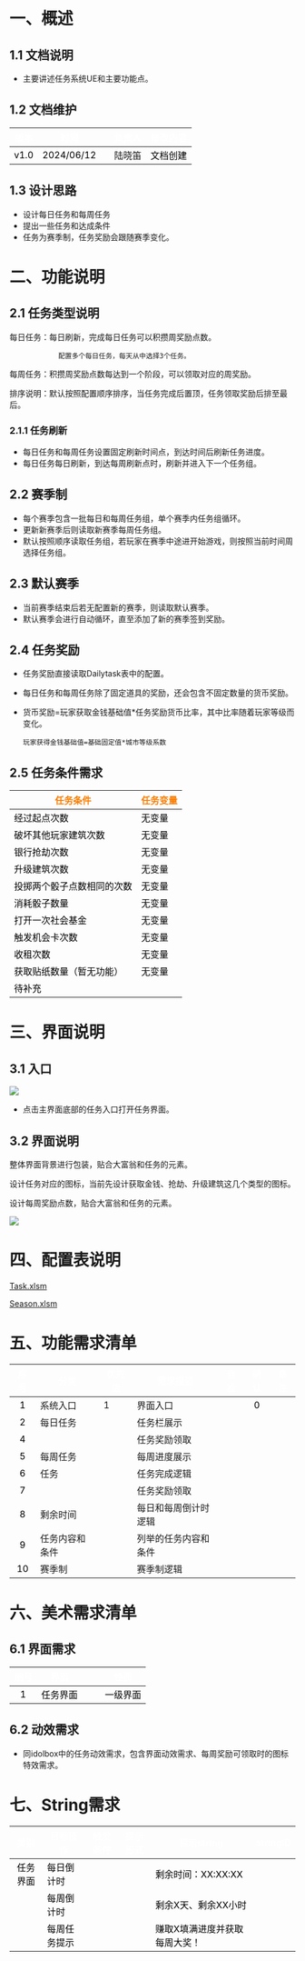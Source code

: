 # 一、概述
## 1.1 文档说明
+ 主要讲述任务系统UE和主要功能点。

## 1.2 文档维护
| <font style="color:white;">版本</font> | <font style="color:white;">时间</font> | | <font style="color:white;">负责人</font> | <font style="color:white;">修改内容</font> |
| :---: | :---: | --- | :---: | :--- |
| <font style="color:black;">v1.0</font> | <font style="color:black;">2024/06/12</font> | | 陆晓笛 | <font style="color:black;">文档创建</font> |


## 1.3 设计思路
+ 设计每日任务和每周任务
+ 提出一些任务和达成条件
+ 任务为赛季制，任务奖励会跟随赛季变化。

# 二、功能说明
## 2.1 任务类型说明
每日任务：每日刷新，完成每日任务可以积攒周奖励点数。

                配置多个每日任务，每天从中选择3个任务。

每周任务：积攒周奖励点数每达到一个阶段，可以领取对应的周奖励。

排序说明：默认按照配置顺序排序，当任务完成后置顶，任务领取奖励后排至最后。

### 2.1.1 任务刷新
+ 每日任务和每周任务设置固定刷新时间点，到达时间后刷新任务进度。
+ 每日任务每日刷新，到达每周刷新点时，刷新并进入下一个任务组。

## 2.2 赛季制
+ 每个赛季包含一批每日和每周任务组，单个赛季内任务组循环。
+ 更新新赛季后则读取新赛季每周任务组。
+ 默认按照顺序读取任务组，若玩家在赛季中途进开始游戏，则按照当前时间周选择任务组。

## 2.3 默认赛季
+ 当前赛季结束后若无配置新的赛季，则读取默认赛季。
+ 默认赛季会进行自动循环，直至添加了新的赛季签到奖励。

## 2.4 任务奖励
+ 任务奖励直接读取Dailytask表中的配置。
+ 每日任务和每周任务除了固定道具的奖励，还会包含不固定数量的货币奖励。
+ 货币奖励=玩家获取金钱基础值*任务奖励货币比率，其中比率随着玩家等级而变化。

      玩家获得金钱基础值=基础固定值*城市等级系数

## 2.5 任务条件需求
| **<font style="color:#fa7d00;">任务条件</font>** | **<font style="color:#fa7d00;">任务变量</font>** |
| --- | --- |
| <font style="color:black;">经过起点次数</font> | <font style="color:black;">无变量</font> |
| <font style="color:black;">破坏其他玩家建筑次数</font> | <font style="color:black;">无变量</font> |
| <font style="color:black;">银行抢劫次数</font> | <font style="color:black;">无变量</font> |
| <font style="color:black;">升级建筑次数</font> | <font style="color:black;">无变量</font> |
| <font style="color:black;">投掷两个骰子点数相同的次数</font> | <font style="color:black;">无变量</font> |
| <font style="color:black;">消耗骰子数量</font> | <font style="color:black;">无变量</font> |
| <font style="color:black;">打开一次社会基金</font> | <font style="color:black;">无变量</font> |
| <font style="color:black;">触发机会卡次数</font> | <font style="color:black;">无变量</font> |
| <font style="color:black;">收租次数</font> | <font style="color:black;">无变量</font> |
| <font style="color:black;">获取贴纸数量（暂无功能）</font> | <font style="color:black;">无变量</font> |
| <font style="color:black;">待补充</font> | <font style="color:black;"></font> |


# 三、界面说明
## 3.1 入口
![](https://cdn.nlark.com/yuque/0/2024/png/43554293/1718177463410-88308d09-0d41-4787-8ec1-84a70a237433.png)

+ 点击主界面底部的任务入口打开任务界面。

## 3.2 界面说明
整体界面背景进行包装，贴合大富翁和任务的元素。

设计任务对应的图标，当前先设计获取金钱、抢劫、升级建筑这几个类型的图标。

设计每周奖励点数，贴合大富翁和任务的元素。

![](https://cdn.nlark.com/yuque/0/2024/png/43554293/1723022420081-76830f02-3c44-49b1-8ff1-01422fed371f.png)

# 四、配置表说明
[Task.xlsm](https://snh48group.yuque.com/attachments/yuque/0/2024/xlsm/43554293/1719557223364-da45cbf9-8164-4d2d-9f7f-9c4749af6e7d.xlsm)

[Season.xlsm](https://snh48group.yuque.com/attachments/yuque/0/2024/xlsm/43554293/1719471557567-4d9bd87f-037f-4388-86b9-19dd84164948.xlsm)

# 五、功能需求清单
| **<font style="color:white;">序号</font>** | **<font style="color:white;">分类</font>** | **<font style="color:white;">优先级</font>** | **<font style="color:white;">需求描述</font>** | **<font style="color:white;">自检</font>** | **<font style="color:white;">确认</font>** | **<font style="color:white;">备注</font>** |
| :---: | --- | --- | --- | :---: | :---: | :---: |
| <font style="color:black;">1</font> | 系统入口 | 1 | 界面入口 | <font style="color:black;"></font> | <font style="color:black;">0</font> | |
| <font style="color:black;">2</font> | 每日任务 |  | 任务栏展示 | | | |
| <font style="color:black;">4</font> |  |  | 任务奖励领取 | | | |
| <font style="color:black;">5</font> | 每周任务 |  | 每周进度展示 | | | |
| <font style="color:black;">6</font> | 任务 |  | 任务完成逻辑 | | | |
| <font style="color:black;">7</font> |  |  | 任务奖励领取 | | | |
| <font style="color:black;">8</font> | 剩余时间 |  | 每日和每周倒计时逻辑 | | | |
| <font style="color:black;">9</font> | 任务内容和条件 |  | 列举的任务内容和条件 | | | |
| <font style="color:black;">10</font> | 赛季制 |  | 赛季制逻辑 | | | |


# 六、美术需求清单
## 6.1 界面需求
| **<font style="color:white;">编号</font>** | **<font style="color:white;">界面</font>** | | | **<font style="color:white;">性质</font>** |
| :---: | --- | --- | --- | :---: |
| <font style="color:black;">1</font> | <font style="color:black;">任务界面</font> | | | <font style="color:black;">一级界面</font> |


## 6.2 动效需求
+ 同idolbox中的任务动效需求，包含界面动效需求、每周奖励可领取时的图标特效需求。

# 七、String需求
| **<font style="color:white;">类别</font>** | **<font style="color:white;">目标操作</font>** | **<font style="color:white;">触发条件</font>** | **<font style="color:white;">提示形式</font>** | **<font style="color:white;">提示string</font>** | **<font style="color:white;">stringID</font>** |
| :---: | --- | --- | :---: | --- | :---: |
| <font style="color:black;">任务界面</font> | <font style="color:black;">每日倒计时</font> | <font style="color:black;"></font> | <font style="color:black;"></font> | <font style="color:black;">剩余时间：XX:XX:XX</font> | |
| <font style="color:black;"></font> | <font style="color:black;">每周倒计时</font> | <font style="color:black;"></font> | <font style="color:black;"></font> | <font style="color:black;">剩余X天、剩余XX小时</font> | |
| <font style="color:black;"></font> | <font style="color:black;">每周任务提示</font> | <font style="color:black;"></font> | <font style="color:black;"></font> | <font style="color:black;">赚取X填满进度并获取每周大奖！</font> | |


